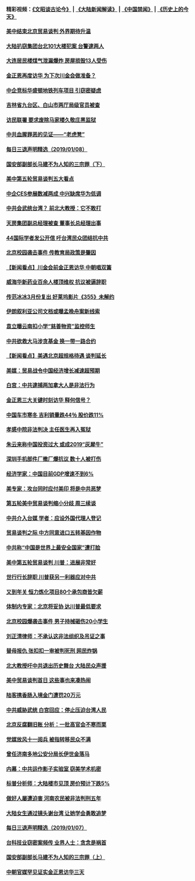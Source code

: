 #### 精彩视频：[《文昭谈古论今》](https://github.com/gfw-breaker/wenzhao/blob/master/README.md?t=01091231) | [《大陆新闻解读》](https://github.com/gfw-breaker/ntdtv-comedy/blob/master/README.md?t=01091231) | [《中国禁闻》](https://github.com/gfw-breaker/ntdtv-news/blob/master/README.md?t=01091231) | [《历史上的今天》](https://github.com/gfw-breaker/today-in-history/blob/master/README.md?t=01091231) 


#### [美中结束北京贸易谈判 外界期待升温](../pages/nsc413/n10962435.md?t=01091231) 

#### [大陆扒窃集团台北101大楼犯案 台警逮两人](../pages/nsc413/n10963283.md?t=01091231) 

#### [大连居民楼煤气泄漏爆炸 房屋损毁13人受伤](../pages/nsc413/n10962912.md?t=01091231) 

#### [金正恩再度访华 为下次川金会做准备？](../pages/nsc413/n10962745.md?t=01091231) 

#### [中企竞标华盛顿地铁列车项目 引窃密疑虑](../pages/nsc413/n10962276.md?t=01091231) 

#### [吉林省九台区、白山市两厅局级官员被查](../pages/nsc413/n10962692.md?t=01091231) 

#### [访民联署 要求废除马家楼久敬庄黑监狱](../pages/nsc413/n10962634.md?t=01091231) 

#### [中共血腥罪恶的见证——“老虎凳”](../pages/nsc413/n10961536.md?t=01091231) 

#### [每日三退声明精选（2019/01/08）](../pages/nsc413/n10962823.md?t=01091231) 

#### [国安部副部长马建不为人知的三宗罪（下）](../pages/nsc413/n10960187.md?t=01091231) 

#### [美中第五轮贸易谈判五大看点](../pages/nsc413/n10962359.md?t=01091231) 

#### [中企CES参展数减两成 中兴缺席华为低调](../pages/nsc413/n10962287.md?t=01091231) 

#### [中共会武统台湾？ 前北大教授：它不敢打](../pages/nsc413/n10962222.md?t=01091231) 

#### [天房集团副总经理被查 董事长总经理出事](../pages/nsc413/n10962336.md?t=01091231) 

#### [44国际学者发公开信 吁台湾民众团结抗中共](../pages/nsc413/n10962186.md?t=01091231) 

#### [北京校园袭击事件 传教育局政策是肇因](../pages/nsc413/n10962139.md?t=01091231) 

#### [【新闻看点】川金会前金正恩访华 中朝唱双簧](../pages/nsc413/n10962061.md?t=01091231) 

#### [威海华新药业百余人楼顶维权 抗议被逼辞职](../pages/nsc413/n10962148.md?t=01091231) 

#### [传范冰冰3月份复出 好莱坞影片《355》未解约](../pages/nsc413/n10962073.md?t=01091231) 

#### [伊朗叙利亚公司文档或曝孟晚舟案新线索](../pages/nsc413/n10962067.md?t=01091231) 

#### [袁立曝云南扣小学“慈善物资”监控师生](../pages/nsc413/n10962082.md?t=01091231) 

#### [中共欲救大马涉贪基金 换一带一路合约](../pages/nsc413/n10962070.md?t=01091231) 

#### [【新闻看点】美遇北京超规格待遇 谈判延长](../pages/nsc413/n10961905.md?t=01091231) 

#### [美媒：贸易战令中国经济增长减速超预期](../pages/nsc413/n10961295.md?t=01091231) 

#### [白宫：中共逮捕两加拿大人是非法行为](../pages/nsc413/n10962084.md?t=01091231) 

#### [金正恩三大关键时刻访华 释何信号？](../pages/nsc413/n10961954.md?t=01091231) 

#### [中国车市寒冬 吉利销量跌44％ 股价跌11%](../pages/nsc413/n10961787.md?t=01091231) 

#### [孝感中院非法判决 主任医生再入冤狱](../pages/nsc413/n10959706.md?t=01091231) 

#### [朱云来称中国投资过大 或成2019“灰犀牛”](../pages/nsc413/n10961950.md?t=01091231) 

#### [深圳手机部件厂撤厂爆抗议 数十人被打伤](../pages/nsc413/n10961920.md?t=01091231) 

#### [经济学家：中国目前GDP增速不到6%](../pages/nsc413/n10961924.md?t=01091231) 

#### [美专家：攻台同时应付美印 将是中共恶梦](../pages/nsc413/n10961718.md?t=01091231) 

#### [第五轮美中贸易谈判缩小分歧 周三续谈](../pages/nsc413/n10961892.md?t=01091231) 

#### [中共介入台媒 学者：应设外国代理人登记](../pages/nsc413/n10961549.md?t=01091231) 

#### [贸易谈判之际 中方同意进口五转基因作物](../pages/nsc413/n10961808.md?t=01091231) 

#### [中共称“中国是世界上最安全国家”遭打脸](../pages/nsc413/n10961685.md?t=01091231) 

#### [美中第五轮贸易谈判 川普：进展非常好](../pages/nsc413/n10961683.md?t=01091231) 

#### [世行行长辞职 川普获另一利器应对中共](../pages/nsc413/n10961551.md?t=01091231) 

#### [又到年关 恒力炼化项目80个承包商皆欠薪](../pages/nsc413/n10961113.md?t=01091231) 

#### [体制内专家：北京将妥协 达川普最低要求](../pages/nsc413/n10961606.md?t=01091231) 


#### [北京校园爆袭击事件 男子持械砸伤20小学生](../pages/nsc413/n10961064.md?t=01091231) 

#### [刘正清律师：不承认这非法组织及吊证之事](../pages/nsc413/n10961111.md?t=01091231) 

#### [替母报仇 张扣扣一审被判死刑 网民炸锅](../pages/nsc413/n10960960.md?t=01091231) 

#### [北大教授吁中共退出历史舞台 大陆民众声援](../pages/nsc413/n10960670.md?t=01091231) 

#### [美中贸易谈判首日 这些事也来凑热闹](../pages/nsc413/n10960673.md?t=01091231) 

#### [陆客携香肠入境金门遭罚20万元](../pages/nsc413/n10961143.md?t=01091231) 

#### [中共威胁武统 白宫回应：停止压迫台湾人民](../pages/nsc413/n10961171.md?t=01091231) 

#### [北京反腐翻旧账 分析：一批高官会不寒而栗](../pages/nsc413/n10960895.md?t=01091231) 

#### [党媒放风十一阅兵 被指转移民众不满](../pages/nsc413/n10960448.md?t=01091231) 

#### [曾任济南多地公安分局长伊世金落马](../pages/nsc413/n10959345.md?t=01091231) 

#### [内幕：中共运作影子实验室 窃美学术机密](../pages/nsc413/n10960558.md?t=01091231) 

#### [标普分析师：大陆楼市见顶 房价预计下跌5%](../pages/nsc413/n10960283.md?t=01091231) 

#### [做好人屡遭迫害 河南农民被非法判刑五年](../pages/nsc413/n10951177.md?t=01091231) 

#### [大陆女生通过镜头谢台湾 让她学会勇敢追梦](../pages/nsc413/n10960488.md?t=01091231) 

#### [每日三退声明精选（2019/01/07）](../pages/nsc413/n10960494.md?t=01091231) 

#### [台科技业窃密案频传 业界人士：贪念是祸首](../pages/nsc413/n10960368.md?t=01091231) 

#### [国安部副部长马建不为人知的三宗罪（上）](../pages/nsc413/n10945241.md?t=01091231) 

#### [中朝官媒罕见证实金正恩访华三天](../pages/nsc413/n10960336.md?t=01091231) 

